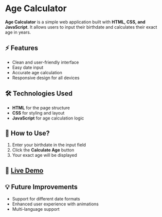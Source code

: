 # Age Calculator  

**Age Calculator** is a simple web application built with **HTML, CSS, and JavaScript**. It allows users to input their birthdate and calculates their exact age in years.  

## ⚡ Features  
- Clean and user-friendly interface  
- Easy date input  
- Accurate age calculation  
- Responsive design for all devices  

## 🛠️ Technologies Used  
- **HTML** for the page structure  
- **CSS** for styling and layout  
- **JavaScript** for age calculation logic  

## 📌 How to Use?  
1. Enter your birthdate in the input field  
2. Click the **Calculate Age** button  
3. Your exact age will be displayed  

## 🌟 [Live Demo](https://sidiahmed-4.github.io/Age-Calculator/)  

## 💡 Future Improvements  
- Support for different date formats  
- Enhanced user experience with animations  
- Multi-language support  
